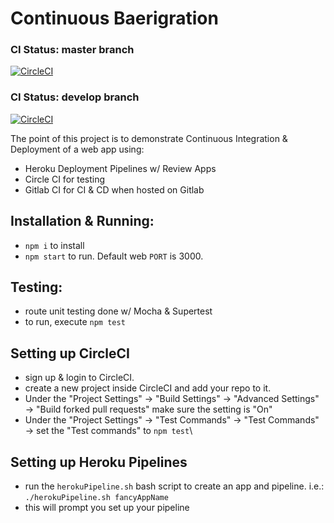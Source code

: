 # Continuous Baerigration



### CI Status: master branch



[![CircleCI](https://circleci.com/gh/cwdcwd/continuous-baerigration/tree/master.svg?style=svg)](https://circleci.com/gh/cwdcwd/continuous-baerigration/tree/master)

### CI Status: develop branch

[![CircleCI](https://circleci.com/gh/cwdcwd/continuous-baerigration/tree/develop.svg?style=svg)](https://circleci.com/gh/cwdcwd/continuous-baerigration/tree/develop)

The point of this project is to demonstrate Continuous Integration & Deployment of a web app using:
- Heroku Deployment Pipelines w/ Review Apps
- Circle CI for testing
- Gitlab CI for CI & CD when hosted on Gitlab

## Installation & Running:
- `npm i` to install
- `npm start` to run. Default web `PORT` is 3000.


## Testing:
- route unit testing done w/ Mocha & Supertest
- to run, execute `npm test`

## Setting up CircleCI
- sign up & login to CircleCI.
- create a new project inside CircleCI and add your repo to it.
- Under the "Project Settings" -> "Build Settings" -> "Advanced Settings" -> "Build forked pull requests" make sure the setting is "On"
- Under the "Project Settings" -> "Test Commands" -> "Test Commands" -> set the "Test commands" to `npm test`\

## Setting up Heroku Pipelines
- run the `herokuPipeline.sh` bash script to create an app and pipeline. i.e.: `./herokuPipeline.sh fancyAppName`
- this will prompt you set up your pipeline
